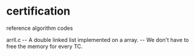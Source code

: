 # certification
reference algorithm codes

arrll.c
 -- A double linked list implemented on a array.
 -- We don't have to free the memory for every TC. 
